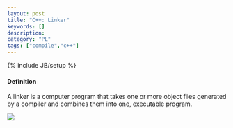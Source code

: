 ```yaml
--- 
layout: post 
title: "C++: Linker" 
keywords: [] 
description: 
category: "PL"
tags: ["compile","c++"] 
--- 
```

{% include JB/setup %}


#### Definition
A linker is a computer program that takes one or more object files generated by
a compiler and combines them into one, executable program.

<img src="{{IMAGE_PATH}}/pl-compiler-c++-linker.png" />
